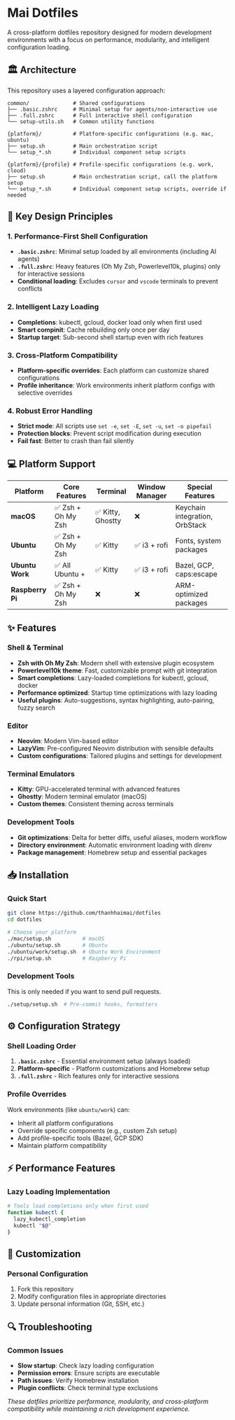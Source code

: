 # Mai Dotfiles

A cross-platform dotfiles repository designed for modern development environments with a focus on performance, modularity, and intelligent configuration loading.

## 🏛️ Architecture

This repository uses a layered configuration approach:

```
common/              # Shared configurations
├── .basic.zshrc     # Minimal setup for agents/non-interactive use
├── .full.zshrc      # Full interactive shell configuration
└── setup-utils.sh   # Common utility functions

{platform}/          # Platform-specific configurations (e.g. mac, ubuntu)
├── setup.sh         # Main orchestration script
└── setup_*.sh       # Individual component setup scripts

{platform}/{profile} # Profile-specific configurations (e.g. work, cloud)
├── setup.sh         # Main orchestration script, call the platform setup
└── setup_*.sh       # Individual component setup scripts, override if needed
```

## 🎯 Key Design Principles

### 1. Performance-First Shell Configuration
- **`.basic.zshrc`**: Minimal setup loaded by all environments (including AI agents)
- **`.full.zshrc`**: Heavy features (Oh My Zsh, Powerlevel10k, plugins) only for interactive sessions
- **Conditional loading**: Excludes `cursor` and `vscode` terminals to prevent conflicts

### 2. Intelligent Lazy Loading
- **Completions**: kubectl, gcloud, docker load only when first used
- **Smart compinit**: Cache rebuilding only once per day
- **Startup target**: Sub-second shell startup even with rich features

### 3. Cross-Platform Compatibility
- **Platform-specific overrides**: Each platform can customize shared configurations
- **Profile inheritance**: Work environments inherit platform configs with selective overrides

### 4. Robust Error Handling
- **Strict mode**: All scripts use `set -e`, `set -E`, `set -u`, `set -o pipefail`
- **Protection blocks**: Prevent script modification during execution
- **Fail fast**: Better to crash than fail silently

## 💻 Platform Support

| Platform | Core Features | Terminal | Window Manager | Special Features |
|----------|---------------|----------|----------------|------------------|
| **macOS** | ✅ Zsh + Oh My Zsh | ✅ Kitty, Ghostty | ❌ | Keychain integration, OrbStack |
| **Ubuntu** | ✅ Zsh + Oh My Zsh | ✅ Kitty | ✅ i3 + rofi | Fonts, system packages |
| **Ubuntu Work** | ✅ All Ubuntu + | ✅ Kitty | ✅ i3 + rofi | Bazel, GCP, caps:escape |
| **Raspberry Pi** | ✅ Zsh + Oh My Zsh | ❌ | ❌ | ARM-optimized packages |

## ✨ Features

### Shell & Terminal
- **Zsh with Oh My Zsh**: Modern shell with extensive plugin ecosystem
- **Powerlevel10k theme**: Fast, customizable prompt with git integration
- **Smart completions**: Lazy-loaded completions for kubectl, gcloud, docker
- **Performance optimized**: Startup time optimizations with lazy loading
- **Useful plugins**: Auto-suggestions, syntax highlighting, auto-pairing, fuzzy search

### Editor
- **Neovim**: Modern Vim-based editor
- **LazyVim**: Pre-configured Neovim distribution with sensible defaults
- **Custom configurations**: Tailored plugins and settings for development

### Terminal Emulators
- **Kitty**: GPU-accelerated terminal with advanced features
- **Ghostty**: Modern terminal emulator (macOS)
- **Custom themes**: Consistent theming across terminals

### Development Tools
- **Git optimizations**: Delta for better diffs, useful aliases, modern workflow
- **Directory environment**: Automatic environment loading with direnv
- **Package management**: Homebrew setup and essential packages

## 📥 Installation

### Quick Start
```bash
git clone https://github.com/thanhhaimai/dotfiles
cd dotfiles

# Choose your platform
./mac/setup.sh          # macOS
./ubuntu/setup.sh       # Ubuntu
./ubuntu/work/setup.sh  # Ubuntu Work Environment
./rpi/setup.sh          # Raspberry Pi
```

### Development Tools

This is only needed if you want to send pull requests.

```bash
./setup/setup.sh  # Pre-commit hooks, formatters
```

## ⚙️ Configuration Strategy

### Shell Loading Order
1. **`.basic.zshrc`** - Essential environment setup (always loaded)
2. **Platform-specific** - Platform customizations and Homebrew setup
3. **`.full.zshrc`** - Rich features only for interactive sessions

### Profile Overrides
Work environments (like `ubuntu/work`) can:
- Inherit all platform configurations
- Override specific components (e.g., custom Zsh setup)
- Add profile-specific tools (Bazel, GCP SDK)
- Maintain platform compatibility

## ⚡ Performance Features

### Lazy Loading Implementation
```bash
# Tools load completions only when first used
function kubectl {
  lazy_kubectl_completion
  kubectl "$@"
}
```

## 🎨 Customization

### Personal Configuration
1. Fork this repository
2. Modify configuration files in appropriate directories
3. Update personal information (Git, SSH, etc.)

## 🔍 Troubleshooting

### Common Issues
- **Slow startup**: Check lazy loading configuration
- **Permission errors**: Ensure scripts are executable
- **Path issues**: Verify Homebrew installation
- **Plugin conflicts**: Check terminal type exclusions

*These dotfiles prioritize performance, modularity, and cross-platform compatibility while maintaining a rich development experience.*
